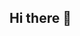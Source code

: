 ## Hi there 👋

<!--
**channyeinzin/channyeinzin** is a ✨ _special_ ✨ repository because its `README.md` (this file) appears on your GitHub profile.

Here are some ideas to get you started:

- 🔭 I've my awesome personal projects, including a Java-based Employee Reimbursement System (ERS) and a Perfume Recommender Engine.
- 🌱 I’m currently learning more about cloud technologies (AWS, Google Cloud), containerization (Docker), and AI-driven solutions.
- 👯 I’m looking to collaborate on open-source projects, especially related to backend development and automation.
- 🤔 I’m looking for help with mastering advanced data structures and algorithms in Java, as well as improving my knowledge of SQL and cloud platforms.
- 💬 Ask me about Java, Python, React, cloud computing, or product management! 
- 📫 How to reach me: You can reach me via my email at channyeinzin.fl@gmail.com or connect with me on LinkedIn.
- 😄 Pronouns: He/Him
- ⚡ Fun fact: I have a deep passion for Japanese cuisine and love to explore new dishes when I'm not coding!
-->
